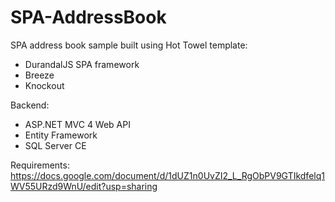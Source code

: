 SPA-AddressBook
===============

SPA address book sample built using Hot Towel template:
- DurandalJS SPA framework
- Breeze
- Knockout

Backend:
- ASP.NET MVC 4 Web API
- Entity Framework
- SQL Server CE

Requirements: https://docs.google.com/document/d/1dUZ1n0UvZI2_L_RgObPV9GTIkdfelq1WV55URzd9WnU/edit?usp=sharing
